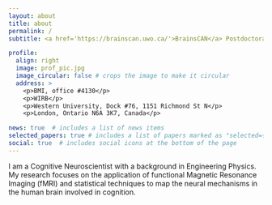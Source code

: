 ```yaml
---
layout: about
title: about
permalink: /
subtitle: <a href='https://brainscan.uwo.ca/'>BrainsCAN</a> Postdoctoral Researcher at <a href='https://www.diedrichsenlab.org/'>Diedrichsenlab</a> and <a href='https://http://www.jessicagrahn.com/'> The Music and Neuroscience Lab</a>.

profile:
  align: right
  image: prof_pic.jpg
  image_circular: false # crops the image to make it circular
  address: >
    <p>BMI, office #4130</p>
    <p>WIRB</p>
    <p>Western University, Dock #76, 1151 Richmond St N</p>
    <p>London, Ontario N6A 3K7, Canada</p>

news: true  # includes a list of news items
selected_papers: true # includes a list of papers marked as "selected={true}"
social: true  # includes social icons at the bottom of the page
---
```


I am a Cognitive Neuroscientist with a background in Engineering Physics. My research focuses on the application of functional Magnetic Resonance Imaging (fMRI) and statistical techniques to map the neural mechanisms in the human brain involved in cognition.

<!-- Write your biography here. Tell the world about yourself. Link to your favorite [subreddit](http://reddit.com). You can put a picture in, too. The code is already in, just name your picture `prof_pic.jpg` and put it in the `img/` folder. -->

<!-- Put your address / P.O. box / other info right below your picture. You can also disable any these elements by editing `profile` property of the YAML header of your `_pages/about.md`. Edit `_bibliography/papers.bib` and Jekyll will render your [publications page](/al-folio/publications/) automatically. -->

<!-- Link to your social media connections, too. This theme is set up to use [Font Awesome icons](http://fortawesome.github.io/Font-Awesome/) and [Academicons](https://jpswalsh.github.io/academicons/), like the ones below. Add your Facebook, Twitter, LinkedIn, Google Scholar, or just disable all of them. -->
